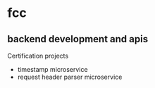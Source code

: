 # fcc

## backend development and apis

Certification projects

- timestamp microservice
- request header parser microservice
